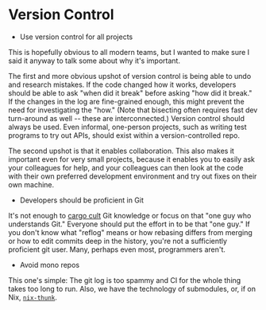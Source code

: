 # Version Control

* Use version control for all projects

This is hopefully obvious to all modern teams, but I wanted to make sure
I said it anyway to talk some about why it's important.

The first and more obvious upshot of version control is being able
to undo and research mistakes. If the code changed how it works, developers
should be able to ask "when did it break" before asking "how did it break."
If the changes in the log are fine-grained enough, this might prevent the
need for investigating the "how." (Note that bisecting often requires
fast dev turn-around as well -- these are interconnected.) Version
control should always be used. Even informal, one-person projects, such
as writing test programs to try out APIs, should exist within a
version-controlled repo.

The second upshot is that it enables collaboration. This also makes it
important even for very small projects, because it enables you to easily
ask your colleagues for help, and your colleagues can then look at the
code with their own preferred development environment and try out fixes
on their own machine.

* Developers should be proficient in Git

It's not enough to [cargo cult](https://xkcd.com/1597/) Git knowledge
or focus on that "one guy who understands Git." Everyone should put the
effort in to be that "one guy." If you don't know what "reflog" means
or how rebasing differs from merging or how to edit commits deep in
the history, you're not a sufficiently proficient git user. Many, perhaps
even most, programmers aren't.

* Avoid mono repos

This one's simple: The git log is too spammy and CI for the whole thing
takes too long to run. Also, we have the technology of submodules, or,
if on Nix, [`nix-thunk`](https://github.com/obsidiansystems/nix-thunk).
